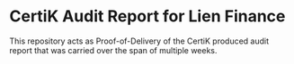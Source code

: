 # CertiK Audit Report for Lien Finance

This repository acts as Proof-of-Delivery of the CertiK produced audit report that was carried over the span of multiple weeks.
